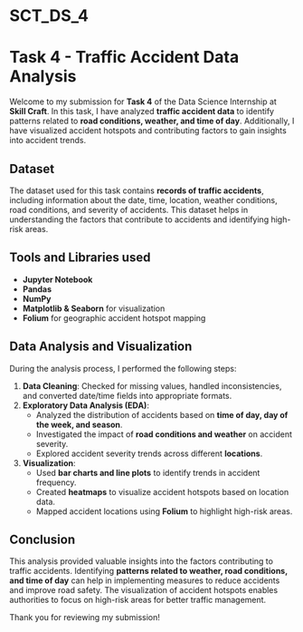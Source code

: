 # SCT_DS_4

# Task 4 - Traffic Accident Data Analysis

Welcome to my submission for **Task 4** of the Data Science Internship at **Skill Craft**. In this task, I have analyzed **traffic accident data** to identify patterns related to **road conditions, weather, and time of day**. Additionally, I have visualized accident hotspots and contributing factors to gain insights into accident trends.

## Dataset
The dataset used for this task contains **records of traffic accidents**, including information about the date, time, location, weather conditions, road conditions, and severity of accidents. This dataset helps in understanding the factors that contribute to accidents and identifying high-risk areas.

## Tools and Libraries used
- **Jupyter Notebook**
- **Pandas**
- **NumPy**
- **Matplotlib & Seaborn** for visualization
- **Folium** for geographic accident hotspot mapping

## Data Analysis and Visualization
During the analysis process, I performed the following steps:

1. **Data Cleaning**: Checked for missing values, handled inconsistencies, and converted date/time fields into appropriate formats.
2. **Exploratory Data Analysis (EDA)**:
   - Analyzed the distribution of accidents based on **time of day, day of the week, and season**.
   - Investigated the impact of **road conditions and weather** on accident severity.
   - Explored accident severity trends across different **locations**.
3. **Visualization**:
   - Used **bar charts and line plots** to identify trends in accident frequency.
   - Created **heatmaps** to visualize accident hotspots based on location data.
   - Mapped accident locations using **Folium** to highlight high-risk areas.

## Conclusion
This analysis provided valuable insights into the factors contributing to traffic accidents. Identifying **patterns related to weather, road conditions, and time of day** can help in implementing measures to reduce accidents and improve road safety. The visualization of accident hotspots enables authorities to focus on high-risk areas for better traffic management.

Thank you for reviewing my submission!
